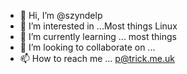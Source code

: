 - 👋 Hi, I’m @szyndelp
- 👀 I’m interested in ...Most things Linux
- 🌱 I’m currently learning ... most things
- 💞️ I’m looking to collaborate on ...
- 📫 How to reach me ... p@trick.me.uk

<!---
szyndelp/szyndelp is a ✨ special ✨ repository because its `README.md` (this file) appears on your GitHub profile.
You can click the Preview link to take a look at your changes.
--->
